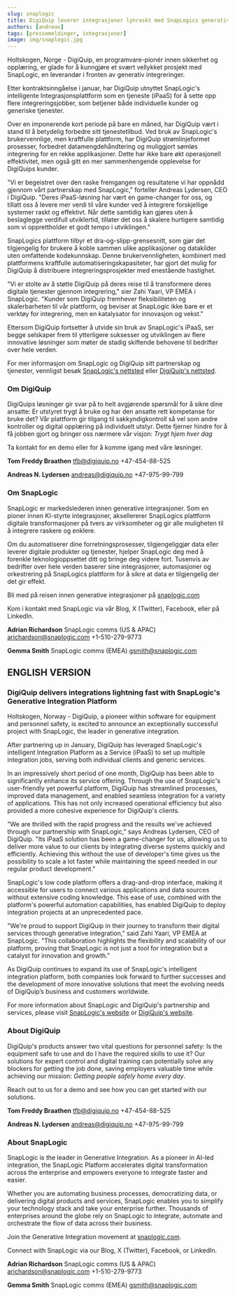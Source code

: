 ```yaml
---
slug: snaplogic
title: DigiQuip leverer integrasjoner lynraskt med SnapLogics generative integrasjonsplattform
authors: [andreas]
tags: [pressemeldinger, integrasjoner]
image: img/snaplogic.jpg
---
```


Holtskogen, Norge - DigiQuip, en programvare-pionér innen sikkerhet og opplæring, er glade for å kunngjøre et svært vellykket prosjekt med SnapLogic, en leverandør i fronten av generativ integreringer.

<!-- truncate -->

Etter kontraktsinngåelse i januar, har DigiQuip utnyttet SnapLogic's intelligente Integrasjonsplattform som en tjeneste (iPaaS) for å sette opp flere integreringsjobber, som betjener både individuelle kunder og generiske tjenester.

Over en imponerende kort periode på bare en måned, har DigiQuip vært i stand til å betydelig forbedre sitt tjenestetilbud. Ved bruk av SnapLogic's brukervennlige, men kraftfulle plattform, har DigiQuip strømlinjeformet prosesser, forbedret datamengdehåndtering og muliggjort sømløs integrering for en rekke applikasjoner. Dette har ikke bare økt operasjonell effektivitet, men også gitt en mer sammenhengende opplevelse for DigiQuips kunder.

"Vi er begeistret over den raske fremgangen og resultatene vi har oppnådd gjennom vårt partnerskap med SnapLogic," forteller Andreas Lydersen, CEO i DigiQuip. "Deres iPaaS-løsning har vært en game-changer for oss, og tillatt oss å levere mer verdi til våre kunder ved å integrere forskjellige systemer raskt og effektivt. Når dette samtidig kan gjøres uten å beslaglegge verdifull utviklertid, tillater det oss å skalere hurtigere samtidig som vi opprettholder et godt tempo i utviklingen."

SnapLogics plattform tilbyr et dra-og-slipp-grensesnitt, som gjør det tilgjengelig for brukere å koble sammen ulike applikasjoner og datakilder uten omfattende kodekunnskap. Denne brukervennligheten, kombinert med plattformens kraftfulle automatiseringskapasiteter, har gjort det mulig for DigiQuip å distribuere integreringsprosjekter med enestående hastighet.

"Vi er stolte av å støtte DigiQuip på deres reise til å transformere deres digitale tjenester gjennom integrering," sier Zahi Yaari, VP EMEA i SnapLogic. "Kunder som DigiQuip fremhever fleksibiliteten og skalerbarheten til vår plattform, og beviser at SnapLogic ikke bare er et verktøy for integrering, men en katalysator for innovasjon og vekst."

Ettersom DigiQuip fortsetter å utvide sin bruk av SnapLogic's iPaaS, ser begge selskaper frem til ytterligere suksesser og utviklingen av flere innovative løsninger som møter de stadig skiftende behovene til bedrifter over hele verden.

For mer informasjon om SnapLogic og DigiQuip sitt partnerskap og tjenester, vennligst besøk [SnapLogic's nettsted](https://www.snaplogic.com/) eller [DigiQuip's nettsted](https://digiquip.no).

### Om DigiQuip
DigiQuips løsninger gir svar på to helt avgjørende spørsmål for å sikre dine ansatte: Er utstyret trygt å bruke og har den ansatte rett kompetanse for bruke det? Vår plattform gir tilgang til sakkyndigkontroll så vel som andre kontroller og digital opplæring på individuelt utstyr. Dette fjerner hindre for å få jobben gjort og bringer oss nærmere vår visjon: *Trygt hjem hver dag*

Ta kontakt for en demo eller for å komme igang med våre løsninger.

**Tom Freddy Braathen**
tfb@digiquip.no
+47-454-88-525

**Andreas N. Lydersen**
andreas@digiquip.no
+47-975-99-799

### Om SnapLogic
SnapLogic er markedslederen innen generative integrasjoner. Som en pioner innen KI-styrte integrasjoner, aksellererer SnapLogics plattform digitale transformasjoner på tvers av virksomheter og gir alle muligheten til å integrere raskere og enklere.

Om du automatiserer dine forretningsprosesser, tilgjengeliggjør data eller leverer digitale produkter og tjenester, hjelper SnapLogic deg med å forenkle teknologioppsettet ditt og bringe deg videre fort. Tusenvis av bedrifter over hele verden baserer sine integrasjoner, automasjoner og orkestrering på SnapLogics plattform for å sikre at data er tilgjengelig der det gir effekt.

Bli med på reisen innen generative integrasjoner på [snaplogic.com](https://www.snaplogic.com/)

Kom i kontakt med SnapLogic via vår Blog, X (Twitter), Facebook, eller på LinkedIn.

**Adrian Richardson**
SnapLogic comms (US & APAC)
arichardson@snaplogic.com
+1-510-279-9773

**Gemma Smith**
SnapLogic comms (EMEA)
gsmith@snaplogic.com

## ENGLISH VERSION

### DigiQuip delivers integrations lightning fast with SnapLogic's Generative Integration Platform

Holtskogen, Norway - DigiQuip, a pioneer within software for equipment and personnel safety, is excited to announce an exceptionally successful project with SnapLogic, the leader in generative integration. 

After partnering up in January, DigiQuip has leveraged SnapLogic's intelligent Integration Platform as a Service (iPaaS) to set up multiple integration jobs, serving both individual clients and generic services.

In an impressively short period of one month, DigiQuip has been able to significantly enhance its service offering. Through the use of SnapLogic's user-friendly yet powerful platform, DigiQuip has streamlined processes, improved data management, and enabled seamless integration for a variety of applications. This has not only increased operational efficiency but also provided a more cohesive experience for DigiQuip's clients.

"We are thrilled with the rapid progress and the results we've achieved through our partnership with SnapLogic," says Andreas Lydersen, CEO of DigiQuip. "Its iPaaS solution has been a game-changer for us, allowing us to deliver more value to our clients by integrating diverse systems quickly and efficiently. Achieving this without the use of developer's time gives us the possibility to scale a lot faster while maintaining the speed needed in our regular product development."

SnapLogic's low code platform offers a drag-and-drop interface, making it accessible for users to connect various applications and data sources without extensive coding knowledge. This ease of use, combined with the platform's powerful automation capabilities, has enabled DigiQuip to deploy integration projects at an unprecedented pace.

"We're proud to support DigiQuip in their journey to transform their digital services through generative integration," said Zahi Yaari, VP EMEA at SnapLogic. "This collaboration highlights the flexibility and scalability of our platform, proving that SnapLogic is not just a tool for integration but a catalyst for innovation and growth."

As DigiQuip continues to expand its use of SnapLogic's intelligent integration platform, both companies look forward to further successes and the development of more innovative solutions that meet the evolving needs of DigiQuip’s business and customers worldwide.

For more information about SnapLogic and DigiQuip's partnership and services, please visit [SnapLogic's website](https://www.snaplogic.com/) or [DigiQuip's website](https://digiquip.no).

### About DigiQuip
DigiQuip's products answer two vital questions for personnel safety: Is the equipment safe to use and do I have the required skills to use it? Our solutions for expert control and digital training can potentially solve any blockers for getting the job done, saving employers valuable time while achieving our mission: *Getting people safely home every day*.

Reach out to us for a demo and see how you can get started with our solutions.

**Tom Freddy Braathen**
tfb@digiquip.no
+47-454-88-525

**Andreas N. Lydersen**
andreas@digiquip.no
+47-975-99-799

### About SnapLogic
SnapLogic is the leader in Generative Integration. As a pioneer in AI-led integration, the SnapLogic Platform accelerates digital transformation across the enterprise and empowers everyone to integrate faster and easier.

Whether you are automating business processes, democratizing data, or delivering digital products and services, SnapLogic enables you to simplify your technology stack and take your enterprise further. Thousands of enterprises around the globe rely on SnapLogic to integrate, automate and orchestrate the flow of data across their business.

Join the Generative Integration movement at [snaplogic.com](https://www.snaplogic.com/).

Connect with SnapLogic via our Blog, X (Twitter), Facebook, or LinkedIn.

**Adrian Richardson**
SnapLogic comms (US & APAC)
arichardson@snaplogic.com
+1-510-279-9773

**Gemma Smith**
SnapLogic comms (EMEA)
gsmith@snaplogic.com
